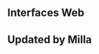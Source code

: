 <section class="hero is-primary is-light is-bold">
  <div class="hero-body">
    <div class="container">
      <h1 class="title is-1">Interfaces Web</h1>
      <h2 class="title is-6">Updated by Milla</h2>
    </div>
  </div>
</section>
